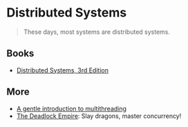 # Distributed Systems

> These days, most systems are distributed systems.


## Books

- [Distributed Systems, 3rd Edition](https://teachyourselfcs.com/#distributed-systems)


## More 

- [A gentle introduction to multithreading](https://www.internalpointers.com/post/gentle-introduction-multithreading)
- [The Deadlock Empire](https://deadlockempire.github.io/): Slay dragons, master concurrency!